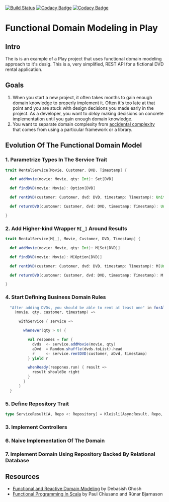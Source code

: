 [![Build Status](https://travis-ci.org/dragisak/play-modeling.svg?branch=master)](https://travis-ci.org/dragisak/play-modeling)  [![Codacy Badge](https://api.codacy.com/project/badge/grade/ae7f4a6531594e18abf285c41148df5b)](https://www.codacy.com/app/dragishak/play-modeling) [![Codacy Badge](https://api.codacy.com/project/badge/coverage/ae7f4a6531594e18abf285c41148df5b)](https://www.codacy.com/app/dragisak/play-modeling)

# Functional Domain Modeling in Play

## Intro

The is is an example of a Play project that uses functional domain modeling approach to it's desig.
This is a, very simplified, REST API for a fictional DVD rental application.

## Goals

1. When you start a new project, it often takes months to gain enough domain knowledge to properly implement it.
Often it's too late at that point and you are stuck with design decisions you made early in the project.
As a developer, you want to *delay* making decisions on concrete implementation until you gain enough
domain knowledge.
1. You want to separate domain complexity from [accidental complexity](https://en.wikipedia.org/wiki/No_Silver_Bullet) that comes from using a particular framework
 or a library.

## Evolution Of The Functional Domain Model

### 1. Parametrize Types In The Service Trait

```scala
trait RentalService[Movie, Customer, DVD, Timestamp] {

  def addMovie(movie: Movie, qty: Int): Set[DVD]

  def findDVD(movie: Movie): Option[DVD]

  def rentDVD(customer: Customer, dvd: DVD, timestamp: Timestamp): Unit

  def returnDVD(customer: Customer, dvd: DVD, timestamp: Timestamp): Unit

}
```

### 2. Add Higher-kind Wrapper `M[_]` Around Results

```scala
trait RentalService[M[_], Movie, Customer, DVD, Timestamp] {

  def addMovie(movie: Movie, qty: Int): M[Set[DVD]]

  def findDVD(movie: Movie): M[Option[DVD]]

  def rentDVD(customer: Customer, dvd: DVD, timestamp: Timestamp): M[Unit]

  def returnDVD(customer: Customer, dvd: DVD, timestamp: Timestamp): M[Unit]

}
```

### 4. Start Defining Business Domain Rules
```scala
  "After adding DVDs, you should be able to rent at least one" in forAll(movies -> "movie", qtys -> "qty", customers -> "customer", timestamps -> "timestamp") {
    (movie, qty, customer, timestamp) =>

      withService { service =>

        whenever(qty > 0) {

          val respones = for {
            dvds  <- service.addMovie(movie, qty)
            aDvd  = Random.shuffle(dvds.toList).head
            r     <- service.rentDVD(customer, aDvd, timestamp)
          } yield r

          whenReady(respones.run) { result =>
            result shouldBe right
          }
        }
      }
  }

```

### 5. Define Repository Trait

```scala
type ServiceResult[A, Repo <: Repository] = Kleisli[AsyncResult, Repo, A]
```

### 3. Implement Controllers

### 6. Naive Implementation Of The Domain

### 7. Implement Domain Using Repository Backed By Relational Database

## Resources

* [Functional and Reactive Domain Modeling](https://manning.com/books/functional-and-reactive-domain-modeling) by  Debasish Ghosh
* [Functional Programming In Scala](https://manning.com/books/functional-programming-in-scala) by Paul Chiusano and Rúnar Bjarnason



